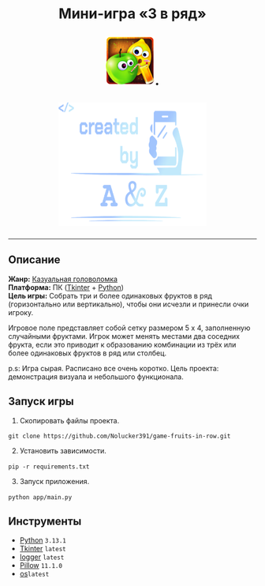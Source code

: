 <h1 align="center">Мини-игра «3 в ряд»

<img src="/assets/images/icon/fructs.png" alt="Demo" width="100" height="100">.

<img src="/assets/images/icon/logo.png" alt="Demo" width="300" height="250">

</h1>

***

## Описание
<b>Жанр:</b> [Казуальная головоломка](https//ru.wikipedia.org/wiki/%D0%9A%D0%B0%D0%B7%D1%83%D0%B0%D0%BB%D1%8C%D0%BD%D0%B0%D1%8F_%D0%B8%D0%B3%D1%80%D0%B0)<br>
<b>Платформа:</b> ПК ([Tkinter](https://ru.wikipedia.org/wiki/Tkinter) + [Python](https://ru.wikipedia.org/wiki/Python))<br>
<b>Цель игры:</b> Собрать три и более одинаковых фруктов в ряд (горизонтально или вертикально), 
чтобы они исчезли и принесли очки игроку.<br>

Игровое поле представляет собой сетку размером 5 x 4, заполненную случайными фруктами. Игрок может менять местами два соседних фрукта, если это приводит к образованию комбинации из трёх или более одинаковых фруктов в ряд или столбец.

p.s: Игра сырая. Расписано все очень коротко. Цель проекта: демонстрация визуала и небольшого функционала.

## Запуск игры

1. Скопировать файлы проекта.

```commandline
git clone https://github.com/Nolucker391/game-fruits-in-row.git
```

2. Установить зависимости.

`pip -r requirements.txt`

3. Запуск приложения.

`python app/main.py`

## Инструменты

* [Python](https://www.python.org/downloads) `3.13.1`
* [Tkinter](https://pypi.org/project/pygame) `latest`
* [logger](https://pypi.org/project/pygame-widgets) `latest`
* [Pillow](https://pypi.org/project/jsonschema) `11.1.0`
* [os]()`latest`
